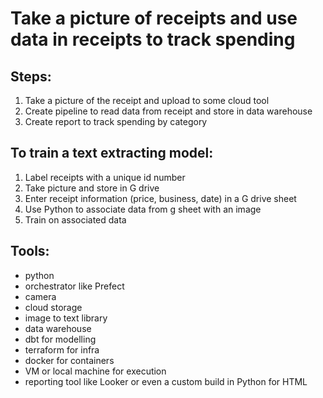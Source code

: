 # Take a picture of receipts and use data in receipts to track spending
## Steps:
1. Take a picture of the receipt and upload to some cloud tool
2. Create pipeline to read data from receipt and store in data warehouse
3. Create report to track spending by category

## To train a text extracting model:
1. Label receipts with a unique id number
2. Take picture and store in G drive
3. Enter receipt information (price, business, date) in a G drive sheet
4. Use Python to associate data from g sheet with an image
5. Train on associated data

## Tools:
- python
- orchestrator like Prefect
- camera
- cloud storage
- image to text library
- data warehouse
- dbt for modelling
- terraform for infra
- docker for containers
- VM or local machine for execution
- reporting tool like Looker or even a custom build in Python for HTML